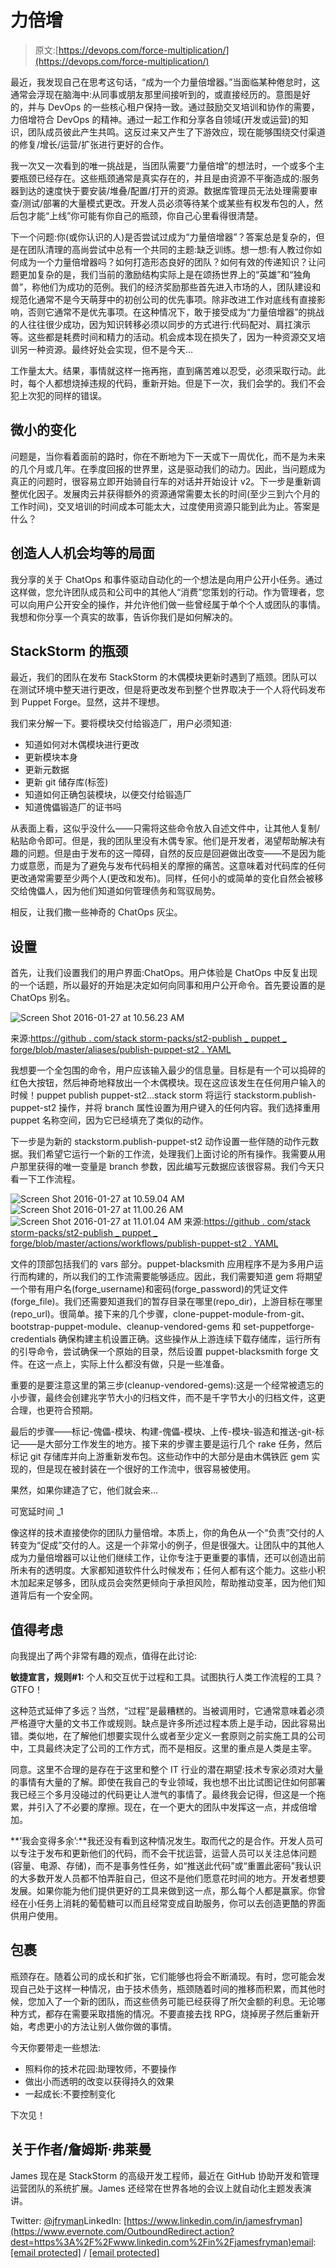 # 力倍增

> 原文:[https://devops.com/force-multiplication/](https://devops.com/force-multiplication/)

最近，我发现自己在思考这句话，“成为一个力量倍增器。”当面临某种倦怠时，这通常会浮现在脑海中:从同事或朋友那里间接听到的，或直接经历的。意图是好的，并与 DevOps 的一些核心租户保持一致。通过鼓励交叉培训和协作的需要，力倍增符合 DevOps 的精神。通过一起工作和分享各自领域(开发或运营)的知识，团队成员彼此产生共鸣。这反过来又产生了下游效应，现在能够围绕交付渠道的修复/增长/运营/扩张进行更好的合作。

我一次又一次看到的唯一挑战是，当团队需要“力量倍增”的想法时，一个或多个主要瓶颈已经存在。这些瓶颈通常是真实存在的，并且是由资源不平衡造成的:服务器到达的速度快于要安装/堆叠/配置/打开的资源。数据库管理员无法处理需要审查/测试/部署的大量模式更改。开发人员必须等待某个或某些有权发布包的人，然后包才能“上线”你可能有你自己的瓶颈，你自己心里看得很清楚。

下一个问题:你(或你认识的人)是否尝试过成为“力量倍增器”？答案总是复杂的，但是在团队清理的高尚尝试中总有一个共同的主题:缺乏训练。想一想:有人教过你如何成为一个力量倍增器吗？如何打造形态良好的团队？如何有效的传递知识？让问题更加复杂的是，我们当前的激励结构实际上是在颂扬世界上的“英雄”和“独角兽”，称他们为成功的范例。我们的经济奖励那些首先进入市场的人，团队建设和规范化通常不是今天萌芽中的初创公司的优先事项。除非改进工作对底线有直接影响，否则它通常不是优先事项。在这种情况下，敢于接受成为“力量倍增器”的挑战的人往往很少成功，因为知识转移必须以同步的方式进行:代码配对、肩扛演示等。这些都是耗费时间和精力的活动。机会成本现在损失了，因为一种资源交叉培训另一种资源。最终好处会实现，但不是今天…

工作量太大。结果，事情就这样一拖再拖，直到痛苦难以忍受，必须采取行动。此时，每个人都想烧掉违规的代码，重新开始。但是下一次，我们会学的。我们不会犯上次犯的同样的错误。

## 微小的变化

问题是，当你看着面前的路时，你在不断地为下一天或下一周优化，而不是为未来的几个月或几年。在季度回报的世界里，这是驱动我们的动力。因此，当问题成为真正的问题时，很容易立即开始骑自行车的对话并开始设计 v2。下一步是重新调整优化因子。发展肉云并获得额外的资源通常需要太长的时间(至少三到六个月的工作时间)，交叉培训的时间成本可能太大，过度使用资源只能到此为止。答案是什么？

## 创造人人机会均等的局面

我分享的关于 ChatOps 和事件驱动自动化的一个想法是向用户公开小任务。通过这样做，您允许团队成员和公司中的其他人“消费”您策划的行动。作为管理者，您可以向用户公开安全的操作，并允许他们做一些曾经属于单个个人或团队的事情。我想和你分享一个真实的故事，告诉你我们是如何解决的。

## StackStorm 的瓶颈

最近，我们的团队在发布 StackStorm 的木偶模块更新时遇到了瓶颈。团队可以在测试环境中整天进行更改，但是将更改发布到整个世界取决于一个人将代码发布到 Puppet Forge。显然，这并不理想。

我们来分解一下。要将模块交付给锻造厂，用户必须知道:

*   知道如何对木偶模块进行更改
*   更新模块本身
*   更新元数据
*   更新 git 储存库(标签)
*   知道如何正确包装模块，以便交付给锻造厂
*   知道傀儡锻造厂的证书吗

从表面上看，这似乎没什么——只需将这些命令放入自述文件中，让其他人复制/粘贴命令即可。但是，我的团队里没有木偶专家。他们是开发者，渴望帮助解决有趣的问题。但是由于发布的这一障碍，自然的反应是回避做出改变——不是因为能力或意愿，而是为了避免与发布代码相关的摩擦的痛苦。这意味着对代码库的任何更改通常需要至少两个人(更改和发布)。同样，任何小的或简单的变化自然会被移交给傀儡人，因为他们知道如何管理债务和驾驭局势。

相反，让我们撒一些神奇的 ChatOps 灰尘。

## 设置

首先，让我们设置我们的用户界面:ChatOps。用户体验是 ChatOps 中反复出现的一个话题，所以最好的开始是决定如何向同事和用户公开命令。首先要设置的是 ChatOps 别名。

![Screen Shot 2016-01-27 at 10.56.23 AM](../Images/18ca6c2f879dbc455aa3d69bab153ae4.png)

来源:[https://github . com/stack storm-packs/st2-publish _ puppet _ forge/blob/master/aliases/publish-puppet-st2 . YAML](https://github.com/stackstorm-packs/st2-publish_puppet_forge/blob/master/aliases/publish-puppet-st2.yaml)

我想要一个全包围的命令，用户应该输入最少的信息量。目标是有一个可以捣碎的红色大按钮，然后神奇地释放出一个木偶模块。现在这应该发生在任何用户输入的时候！puppet publish puppet-st2…stack storm 将运行 stackstorm.publish-puppet-st2 操作，并将 branch 属性设置为用户键入的任何内容。我们选择重用 puppet 名称空间，因为它已经填充了类似的动作。

下一步是为新的 stackstorm.publish-puppet-st2 动作设置一些伴随的动作元数据。我们希望它运行一个新的工作流，处理我们上面讨论的所有操作。我需要从用户那里获得的唯一变量是 branch 参数，因此编写元数据应该很容易。我们今天只看一下工作流程。

![Screen Shot 2016-01-27 at 10.59.04 AM](../Images/56f8f7bf6ca042f27ee3f6ef2a63c8a3.png)
![Screen Shot 2016-01-27 at 11.00.26 AM](../Images/9f83a6e87e6f3daeddfaa770eaa9c9af.png)
![Screen Shot 2016-01-27 at 11.01.04 AM](../Images/9cb4ec4b0b6a8cce6304c8bdb3ffdecd.png)
来源:[https://github . com/stack storm-packs/st2-publish _ puppet _ forge/blob/master/actions/workflows/publish-puppet-st2 . YAML](https://github.com/stackstorm-packs/st2-publish_puppet_forge/blob/master/actions/workflows/publish-puppet-st2.yaml)

文件的顶部包括我们的 vars 部分。puppet-blacksmith 应用程序不是为多用户运行而构建的，所以我们的工作流需要能够适应。因此，我们需要知道 gem 将期望一个带有用户名(forge_username)和密码(forge_password)的凭证文件(forge_file)。我们还需要知道我们的暂存目录在哪里(repo_dir)，上游目标在哪里(repo_url)。很简单。接下来的几个步骤，clone-puppet-module-from-git、bootstrap-puppet-module、cleanup-vendored-gems 和 set-puppetforge-credentials 确保构建主机设置正确。这些操作从上游连续下载存储库，运行所有的引导命令，尝试确保一个原始的目录，然后设置 puppet-blacksmith forge 文件。在这一点上，实际上什么都没有做，只是一些准备。

重要的是要注意这里的第三步(cleanup-vendored-gems):这是一个经常被遗忘的小步骤，最终会创建兆字节大小的归档文件，而不是千字节大小的归档文件，这更合理，也更符合预期。

最后的步骤——标记-傀儡-模块、构建-傀儡-模块、上传-模块-锻造和推送-git-标记——是大部分工作发生的地方。接下来的步骤主要是运行几个 rake 任务，然后标记 git 存储库并向上游重新发布包。这些动作中的大部分是由木偶铁匠 gem 实现的，但是现在被封装在一个很好的工作流中，很容易被使用。

果然，如果你建造了它，他们就会来…

可宽延时间 _1

像这样的技术直接使你的团队力量倍增。本质上，你的角色从一个“负责”交付的人转变为“促成”交付的人。这是一个非常小的例子，但是很强大。让团队中的其他人成为力量倍增器可以让他们继续工作，让你专注于更重要的事情，还可以创造出前所未有的透明度。大家都知道软件什么时候发布；任何人都有这个能力。这些小积木加起来足够多，团队成员会突然更倾向于承担风险，帮助推动变革，因为他们知道背后有一个安全网。

## 值得考虑

向我提出了两个非常有趣的观点，值得在此讨论:

**敏捷宣言，规则#1:** 个人和交互优于过程和工具。试图执行人类工作流程的工具？GTFO！

这种范式延伸了多远？当然，“过程”是最糟糕的。当被调用时，它通常意味着必须严格遵守大量的文书工作或规则。缺点是许多所述过程本质上是手动，因此容易出错。类似地，在了解他们想要实现什么或者至少定义一套原则之前实施工具的公司中，工具最终决定了公司的工作方式，而不是相反。这里的重点是人类是主宰。

同意。这里不合理的是存在于这里和整个 IT 行业的潜在期望:技术专家必须对大量的事情有大量的了解。即使在我自己的专业领域，我也想不出比试图记住如何部署我已经三个多月没碰过的代码更让人泄气的事情了。最终我会记得，但这是一个拖累，并引入了不必要的摩擦。现在，在一个更大的团队中发挥这一点，并成倍增加。

**‘我会变得多余’:**我还没有看到这种情况发生。取而代之的是合作。开发人员可以专注于发布和更新他们的代码，而不会干扰运营，运营人员可以关注总体问题(容量、电源、存储)，而不是事务性任务，如“推送此代码”或“重置此密码”我认识的大多数开发人员都不怕弄脏自己，但这不是他们愿意花时间的地方。开发者想要发展。如果你能为他们提供更好的工具来做到这一点，那么每个人都是赢家。你曾经在小任务上消耗的葡萄糖可以而且经常变成自助服务，你可以去创造更酷的界面供用户使用。

## 包裹

瓶颈存在。随着公司的成长和扩张，它们能够也将会不断涌现。有时，您可能会发现自己处于这样一种情况，由于技术债务，瓶颈随着时间的推移而积累，而其他时候，您加入了一个新的团队，而这些债务可能已经获得了所欠金额的利息。无论哪种方式，都存在需要采取措施的情况。不要直接去找 RPG，烧掉房子然后重新开始，考虑更小的方法让别人做你做的事情。

今天你要带走一些想法:

*   照料你的技术花园:助理牧师，不要操作
*   做出小而透明的改变以获得持久的效果
*   一起成长:不要控制变化

下次见！

## 关于作者/詹姆斯·弗莱曼

James 现在是 StackStorm 的高级开发工程师，最近在 GitHub 协助开发和管理运营团队的系统扩展。James 还经常在世界各地的会议上就自动化主题发表演讲。

Twitter: [@jfryman](https://www.twitter.com/jfryman)LinkedIn: [https://www.linkedin.com/in/jamesfryman](https://www.evernote.com/OutboundRedirect.action?dest=https%3A%2F%2Fwww.linkedin.com%2Fin%2Fjamesfryman)email: [[email protected]](/cdn-cgi/l/email-protection) / [[email protected]](/cdn-cgi/l/email-protection)